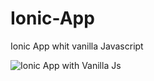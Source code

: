 # Ionic-App
Ionic App whit vanilla Javascript

![Ionic App with Vanilla Js]('https://antogzdev.github.io/Ionic-App/')
